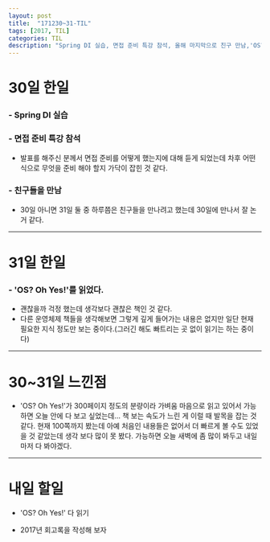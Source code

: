 ```yaml
---
layout: post
title:  "171230~31-TIL"
tags: [2017, TIL]
categories: TIL
description: "Spring DI 실습, 면접 준비 특강 참석, 올해 마지막으로 친구 만남,'OS? Oh Yes!' 읽는 중"
---
```


30일 한일
========

### - Spring DI 실습  

### - 면접 준비 특강 참석  
  - 발표를 해주신 분께서 면접 준비를 어떻게 했는지에 대해 듣게 되었는데 차후 어떤식으로 무엇을 준비 해야 할지 가닥이 잡힌 것 같다.  

### - 친구들을 만남  
  - 30일 아니면 31일 둘 중 하루쯤은 친구들을 만나려고 했는데 30일에 만나서 잘 논거 같다.  

---

31일 한일
========

### - 'OS? Oh Yes!'를 읽었다.  
  - 괜찮을까 걱정 했는데 생각보다 괜찮은 책인 것 같다.  
  - 다른 운영체제 책들을 생각해보면 그렇게 깊게 들어가는 내용은 없지만 일단 현재 필요한 지식 정도만 보는 중이다.(그러긴 해도 빠트리는 곳 없이 읽기는 하는 중이다)  

---


30~31일 느낀점
=============

- 'OS? Oh Yes!'가 300페이지 정도의 분량이라 가벼움 마음으로 읽고 있어서 가능하면 오늘 안에 다 보고 싶었는데... 책 보는 속도가 느린 게 이럴 때 발목을 잡는 것 같다. 현재 100쪽까지 봤는데 아예 처음인 내용들은 없어서 더 빠르게 볼 수도 있었을 것 같았는데 생각 보다 많이 못 봤다. 가능하면 오늘 새벽에 좀 많이 봐두고 내일마저 다 봐야겠다.  

---

내일 할일
=========

- 'OS? Oh Yes!' 다 읽기  

- 2017년 회고록을 작성해 보자  

